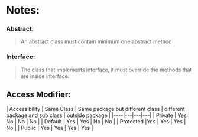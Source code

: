 # Notes:
### Abstract:
> An abstract class must contain minimum one abstract method

### Interface:
> The class that implements interface, it must override the methods that are inside interface.

## Access Modifier:

| Accessibility | Same Class | Same package but different class | different package and sub class | outside package |
|----|---|---|---|
| Private | Yes | No | No | No |
| Default | Yes | Yes | No | No |
| Protected |Yes   | Yes | Yes | No |
| Public | Yes | Yes | Yes | Yes |
